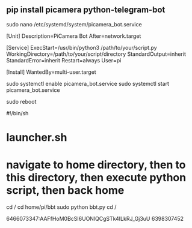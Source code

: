 ## pip install picamera python-telegram-bot


sudo nano /etc/systemd/system/picamera_bot.service


[Unit]
Description=PiCamera Bot
After=network.target

[Service]
ExecStart=/usr/bin/python3 /path/to/your/script.py
WorkingDirectory=/path/to/your/script/directory
StandardOutput=inherit
StandardError=inherit
Restart=always
User=pi

[Install]
WantedBy=multi-user.target


sudo systemctl enable picamera_bot.service
sudo systemctl start picamera_bot.service

sudo reboot


#!/bin/sh
# launcher.sh
# navigate to home directory, then to this directory, then execute python script, then back home

cd /
cd home/pi/bbt
sudo python bbt.py
cd /



6466073347:AAFfHoM0BcSI6UONlQCgSTk4ILkRJ_Gj3uU
6398307452
